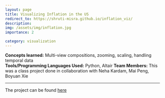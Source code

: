 ```yaml
---
layout: page
title: Visualizing Inflation in the US
redirect_to: https://shruti-misra.github.io/inflation_viz/
description: 
img: /assets/img/inflation.jpg
importance: 2

category: visualization
---
```


**Concepts learned:** Multi-view compositions, zooming, scaling, handling temporal data \
**Tools/Programming Languages Used:** Python, Altair
**Team Members:** This was a class project done in collaboration with Neha Kardam, Mai Peng, Boyuan Xie

<hr>


The project can be found <a href = "https://shruti-misra.github.io/inflation_viz/">here</a>

